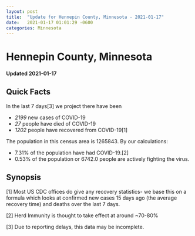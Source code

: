 ```yaml
---
layout: post
title:  "Update for Hennepin County, Minnesota - 2021-01-17"
date:   2021-01-17 01:01:29 -0600
categories: Minnesota
---
```


# Hennepin County, Minnesota
#### Updated 2021-01-17

## Quick Facts

In the last 7 days[3] we project there have been
- *2199* new cases of COVID-19
- *27* people have died of COVID-19
- *1202* people have recovered from COVID-19[1]

The population in this census area is 1265843. By our calculations:
- 7.31% of the population have had COVID-19.[2]
- 0.53% of the population or 6742.0 people are actively fighting the virus.

## Synopsis




[1] Most US CDC offices do give any recovery statistics- we base this on a formula which looks at confirmed new cases
15 days ago (the average recovery time) and deaths over the last 7 days.

[2] Herd Immunity is thought to take effect at around ~70-80%

[3] Due to reporting delays, this data may be incomplete.
 
    